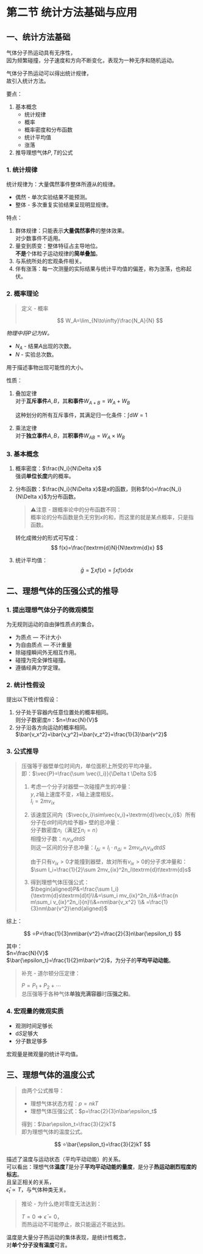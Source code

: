 # 第二节 统计方法基础与应用

## 一、统计方法基础

气体分子热运动具有无序性，  
因为频繁碰撞，分子速度和方向不断变化，表现为一种无序和随机运动。

气体分子热运动可以得出统计规律，  
故引入统计方法。

要点：

1. 基本概念
   * 统计规律
   * 概率
   * 概率密度和分布函数
   * 统计平均值
   * 涨落
2. 推导理想气体$P,T$的公式

### 1. 统计规律

统计规律为：大量偶然事件整体所遵从的规律。

* 偶然 - 单次实验结果不能预测。
* 整体 - 多次重复实验结果呈现明显规律。

特点：

1. 群体规律：只能表示**大量偶然事件**的整体效果。  
   对少数事件不适用。
2. 量变到质变：整体特征占主导地位。  
   **不是**个体粒子运动规律的**简单叠加**。
3. 与系统所处的宏观条件相关。
4. 伴有涨落：每一次测量的实际结果与统计平均值的偏差，称为涨落，也称起伏。

### 2. 概率理论

> 定义 - 概率
>
> $$
> W_A=\lim_{N\to\infty}\frac{N_A}{N}
> $$

*物理中将$P$记为$W$。*

* $N_A$ - 结果$A$出现的次数。
* $N$ - 实验总次数。

用于描述事物出现可能性的大小。

性质：

1. 叠加定律  
   对于**互斥事件**$A,B$，其**和事件**$W_{A+B}=W_A+W_B$

   这种划分的所有互斥事件，其满足归一化条件：$\int \textrm{d}W=1$
2. 乘法定律  
   对于**独立事件**$A,B$，其**积事件**$W_{AB}=W_A\times W_B$

### 3. 基本概念

1. 概率密度：$\frac{N_i}{N\Delta x}$  
   强调**单位长度**内的概率。
2. 分布函数：$\frac{N_i}{N\Delta x}$是$x$的函数，则称$f(x)=\frac{N_i}{N\Delta x}$为分布函数。  
   > ⚠注意 - 跟概率论中的分布函数不同：  
   > 概率论的分布函数是负无穷到$x$的和，而这里的就是某点概率，只是指函数。

   转化成微分的形式可写成：
   $$
   f(x)=\frac{\textrm{d}N}{N\textrm{d}x}
   $$
3. 统计平均值：  
   $$
   \bar{g}=\sum xf(x)=\int x f(x) \textrm{d}x
   $$

## 二、理想气体的压强公式的推导

### 1. 提出理想气体分子的微观模型

为无规则运动的自由弹性质点的集合。

* 为质点 — 不计大小
* 为自由质点 — 不计重量
* 除碰撞瞬间外无相互作用。
* 碰撞为完全弹性碰撞。
* 遵循经典力学定理。

### 2. 统计性假设

提出以下统计性假设：

1. 分子处于容器内任意位置处的概率相同。  
   则分子数密度$n$：$n=\frac{N}{V}$
2. 分子沿各方向运动的概率相同。  
   $\bar{v_x^2}=\bar{v_y^2}=\bar{v_z^2}=\frac{1}{3}\bar{v^2}$

### 3. 公式推导

> 压强等于器壁单位时间内，单位面积上所受的平均冲量。  
> 即：$\vec{P}=\frac{\sum \vec{I_i}}{\Delta t \Delta S}$
>
> 1. 考虑一个分子对器壁一次碰撞产生的冲量：  
>    $y,z$轴上速度不变，$x$轴上速度相反。  
>    $I_i=2mv_{ix}$
> 2. 该速度区间内（$\vec{v_i}\sim\vec{v_i}+\textrm{d}\vec{v_i}$）所有分子在$\textrm{d}t$时间内给予器> 壁的总冲量：  
>    分子数密度$n_i$（满足$\sum n_i=n$）  
>    相撞分子数：$n_iv_{ix}\textrm{d}t\textrm{d}S$  
>    则这一区间的分子总冲量：$I_{\Delta i}=I_i\cdot n_{\Delta i} =2mv_{ix} n_i v_{ix}\textrm{d}t\textrm{d}S$
>
>    由于只有$v_{ix}>0$才能撞到器壁，故对所有$v_{ix}>0$的分子求冲量和：  
>    $\sum I_i=\frac{1}{2}\sum 2mv_{ix}^2n_i\textrm{d}t\textrm{d}s$
> 3. 得到理想气体压强公式：  
>    $\begin{aligned}P&=\frac{\sum I_i}{\textrm{d}s\textrm{d}t}\\&=\sum_i mv_{ix}^2n_i\\&=\frac{n m\sum_i v_{ix}^2n_i}{n}\\&=nm\bar{v_x^2} \\& =\frac{1}{3}nm\bar{v^2}\end{aligned}$

综上：

$$
⭐P=\frac{1}{3}nm\bar{v^2}=\frac{2}{3}n\bar{\epsilon_t}
$$
其中：  
$n=\frac{N}{V}$  
$\bar{\epsilon_t}=\frac{1}{2}m\bar{v^2}$，为分子的**平均平动动能**。

> 补充 - 道尔顿分压定律：
>
> $P=P_1+P_2+\cdots$  
> 总压强等于各种气体**单独充满容器**时**压强之和**。

### 4. 宏观量的微观实质

* 观测时间足够长
* $\textrm{d}S$足够大
* 分子数足够多

宏观量是微观量的统计平均值。

## 三、理想气体的温度公式

> 由两个公式推导：
>
> * 理想气体状态方程：$p=nkT$
> * 理想气体压强公式：$p=\frac{2}{3}n\bar\epsilon_t$
>
> 得到：$\bar\epsilon_t=\frac{3}{2}kT$  
> 即为理想气体的温度公式。

$$
⭐\bar{\epsilon_t}=\frac{3}{2}kT
$$

描述了温度与运动状态（平均平动动能）的关系。  
可以看出：理想气体**温度**$T$是分子**平均平动动能的量度**，是分子**热运动剧烈程度的标志**。  
且呈正相关的关系，  
$\bar\epsilon_t\propto T$，与气体种类无关。

> 推论 - 为什么绝对零度无法达到：
>
> $T=0 \Rightarrow \bar{\epsilon}=0$，  
> 而热运动不可能停止，故只能逼近不能达到。

温度是大量分子热运动的集体表现，是统计性概念，  
对**单个分子没有温度**可言。
